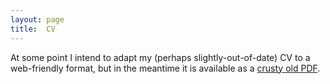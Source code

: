 ```yaml
---
layout: page
title:  CV
---
```

At some point I intend to adapt my (perhaps slightly-out-of-date) CV to a web-friendly format, but in the meantime it is available as a [crusty old PDF](cv.pdf).
